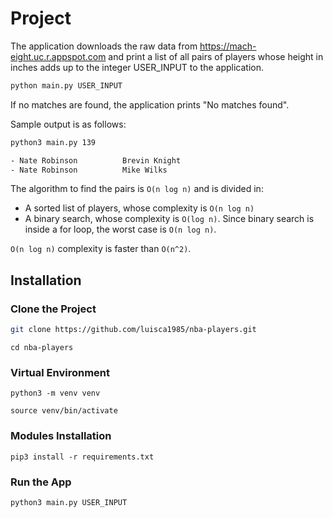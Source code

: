 # Project

The application downloads the raw data from https://mach-eight.uc.r.appspot.com and print a list of all pairs of players whose height in inches adds up to the integer USER_INPUT to the application. 
```bash
python main.py USER_INPUT
```
If no matches are found, the application prints "No matches found".

Sample output is as follows:
```bash
python3 main.py 139
```
```bash
- Nate Robinson          Brevin Knight
- Nate Robinson          Mike Wilks
```

The algorithm to find the pairs is `O(n log n)` and is divided in:
- A sorted list of players, whose complexity is `O(n log n)`
- A binary search, whose complexity is `O(log n)`. Since binary search is inside a for loop, the worst case is `O(n log n)`.


`O(n log n)` complexity is faster than `O(n^2)`.

## Installation
### Clone the Project
````bash
git clone https://github.com/luisca1985/nba-players.git
````
````
cd nba-players
````

### Virtual Environment
````
python3 -m venv venv
````
````
source venv/bin/activate

````
### Modules Installation
````
pip3 install -r requirements.txt
````
### Run the App
````
python3 main.py USER_INPUT
````
